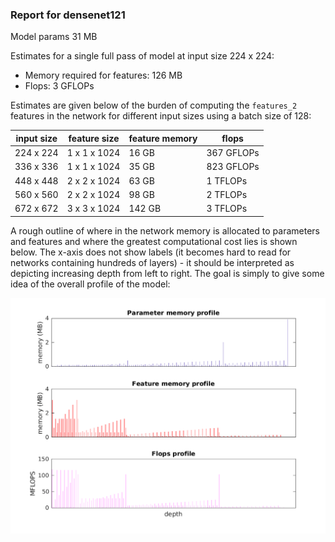 ### Report for densenet121
Model params 31 MB 

Estimates for a single full pass of model at input size 224 x 224: 

* Memory required for features: 126 MB 
* Flops: 3 GFLOPs 

Estimates are given below of the burden of computing the `features_2` features in the network for different input sizes using a batch size of 128: 

| input size | feature size | feature memory | flops | 
|------------|--------------|----------------|-------| 
| 224 x 224 | 1 x 1 x 1024 | 16 GB | 367 GFLOPs |
| 336 x 336 | 1 x 1 x 1024 | 35 GB | 823 GFLOPs |
| 448 x 448 | 2 x 2 x 1024 | 63 GB | 1 TFLOPs |
| 560 x 560 | 2 x 2 x 1024 | 98 GB | 2 TFLOPs |
| 672 x 672 | 3 x 3 x 1024 | 142 GB | 3 TFLOPs |

A rough outline of where in the network memory is allocated to parameters and features and where the greatest computational cost lies is shown below.  The x-axis does not show labels (it becomes hard to read for networks containing hundreds of layers) - it should be interpreted as depicting increasing depth from left to right.  The goal is simply to give some idea of the overall profile of the model: 

![densenet121 profile](figs/densenet121.png)
